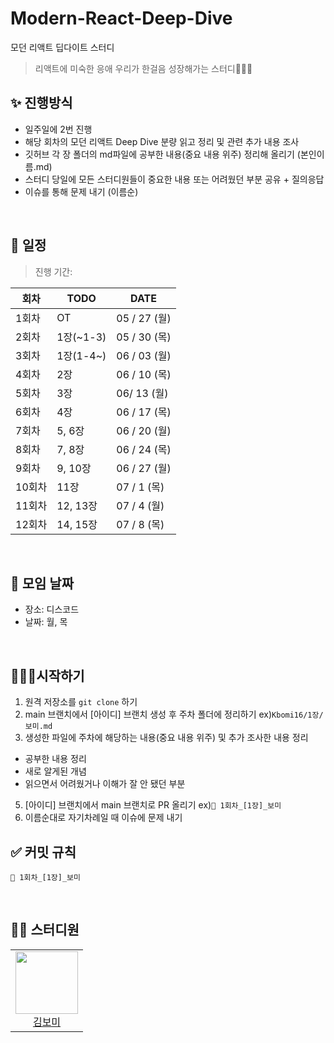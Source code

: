# Modern-React-Deep-Dive
모던 리액트 딥다이트 스터디

> 리액트에 미숙한 응애 우리가 한걸음 성장해가는 스터디🏃🏻‍♀️ 

## ✨ 진행방식
- 일주일에 2번 진행
- 해당 회차의 모던 리액트 Deep Dive 분량 읽고 정리 및 관련 추가 내용 조사
- 깃허브 각 장 폴더의 md파일에 공부한 내용(중요 내용 위주) 정리해 올리기 (본인이름.md)
- 스터디 당일에 모든 스터디원들이 중요한 내용 또는 어려웠던 부분 공유 + 질의응답
- 이슈를 통해 문제 내기 (이름순) 

<br />

## 📅 일정

> 진행 기간:

| 회차     | TODO     | DATE         |
| -------- | -------- | ------------ |
| 1회차       | OT       | 05 / 27 (월) |
| 2회차       | 1장(~1-3)      | 05 / 30 (목) |
| 3회차       | 1장(1-4~)      | 06 / 03 (월) |
| 4회차       | 2장      | 06 / 10 (목) |
| 5회차       | 3장      | 06/ 13 (월) |
| 6회차       | 4장   | 06 / 17 (목) |
| 7회차       | 5, 6장   | 06 / 20 (월) |
| 8회차       | 7, 8장      | 06 / 24 (목)  |
| 9회차       | 9, 10장     | 06 / 27 (월) |
| 10회차      | 11장     | 07 / 1 (목) |
| 11회차      | 12, 13장 | 07 / 4 (월) |
| 12회차      | 14, 15장 | 07 / 8 (목)  |

<br />

## 📌 모임 날짜
- 장소: 디스코드 
- 날짜: 월, 목

<br />

## 🏃🏻‍♀️시작하기
1. 원격 저장소를 `git clone` 하기
2. main 브랜치에서 [아이디] 브랜치 생성 후 주차 폴더에 정리하기 ex)`Kbomi16/1장/보미.md`
3. 생성한 파일에 주차에 해당하는 내용(중요 내용 위주) 및 추가 조사한 내용 정리
  - 공부한 내용 정리
  - 새로 알게된 개념
  - 읽으면서 어려웠거나 이해가 잘 안 됐던 부분
5. [아이디] 브랜치에서 main 브랜치로 PR 올리기 ex)`📝 1회차_[1장]_보미` 
6. 이름순대로 자기차례일 때 이슈에 문제 내기

## ✅ 커밋 규칙
```
📝 1회차_[1장]_보미
```


<br />

## 🧑‍💻 스터디원

<table>
  <tr height="120px">
    <td align="center">
      <a href="https://github.com/minjidev"><img height="100px" width="100px" src="https://avatars.githubusercontent.com/u/88658551?v=4"/></a>
      <br />
      <a href="https://github.com/minjidev">김보미</a>
    </td>
  </tr>
</table>

